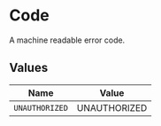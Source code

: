 # Code

A machine readable error code.


## Values

| Name           | Value          |
| -------------- | -------------- |
| `UNAUTHORIZED` | UNAUTHORIZED   |